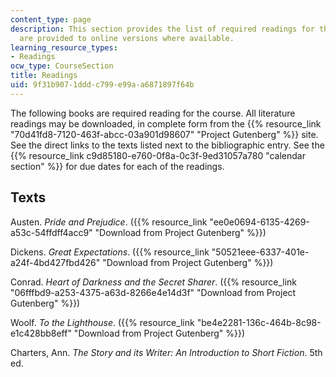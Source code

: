 ```yaml
---
content_type: page
description: This section provides the list of required readings for the course. Links
  are provided to online versions where available.
learning_resource_types:
- Readings
ocw_type: CourseSection
title: Readings
uid: 9f31b907-1ddd-c799-e99a-a6871897f64b
---
```


The following books are required reading for the course. All literature readings may be downloaded, in complete form from the {{% resource_link "70d41fd8-7120-463f-abcc-03a901d98607" "Project Gutenberg" %}} site. See the direct links to the texts listed next to the bibliographic entry. See the {{% resource_link c9d85180-e760-0f8a-0c3f-9ed31057a780 "calendar section" %}} for due dates for each of the readings.

Texts
-----

Austen. _Pride and Prejudice_. ({{% resource_link "ee0e0694-6135-4269-a53c-54ffdff4acc9" "Download from Project Gutenberg" %}})

Dickens. _Great Expectations_. ({{% resource_link "50521eee-6337-401e-a24f-4bd427fbd426" "Download from Project Gutenberg" %}})

Conrad. _Heart of Darkness and the Secret Sharer_. ({{% resource_link "06fffbd9-a253-4375-a63d-8266e4e14d3f" "Download from Project Gutenberg" %}})

Woolf. _To the Lighthouse_. ({{% resource_link "be4e2281-136c-464b-8c98-e1c428bb8eff" "Download from Project Gutenberg" %}})

Charters, Ann. _The Story and its Writer: An Introduction to Short Fiction_. 5th ed.
